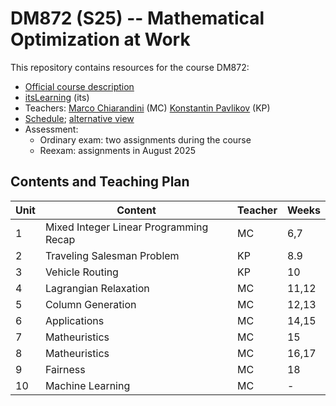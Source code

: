 # DM872 (S25) -- Mathematical Optimization at Work

This repository contains resources for the course DM872:

- [Official course description](https://odinlister.sdu.dk/fagbesk/internkode/DM872/)
- [itsLearning](https://sdu.itslearning.com/main.aspx?CourseID=39625) (its)
- Teachers: [Marco Chiarandini](https://imada.sdu.dk/u/march) (MC)
  [Konstantin Pavlikov](https://portal.findresearcher.sdu.dk/en/persons/kop) (KP)
- [Schedule](https://skemaplan.sdu.dk/N340032101/f25);
  [alternative view](./schedule.png)
- Assessment:
    - Ordinary exam: two assignments during the course
    - Reexam: assignments in August 2025


## Contents and Teaching Plan

| Unit | Content                                | Teacher | Weeks |
|  --- | ---                                    | ---     | ---   |
|    1 | Mixed Integer Linear Programming Recap | MC      | 6,7   |
|    2 | Traveling Salesman Problem             | KP      | 8.9   |
|    3 | Vehicle Routing                        | KP      | 10    |
|    4 | Lagrangian Relaxation                  | MC      | 11,12 |
|    5 | Column Generation                      | MC      | 12,13 |
|    6 | Applications                           | MC      | 14,15 |
|    7 | Matheuristics                          | MC      | 15    |
|    8 | Matheuristics                          | MC      | 16,17 |
|    9 | Fairness                               | MC      | 18    |
|   10 | Machine Learning                       | MC      | -     |

